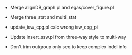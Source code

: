* Merge alignDB_graph.pl and egas/cover_figure.pl

* Merge three_stat and multi_stat

* update_isw_cpg.pl calc wrong isw_cpg_pi

* Update insert_ssw.pl from three-way style to multi-way

* Don't trim outgroup only seq to keep complex indel info
